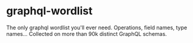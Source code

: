 # graphql-wordlist
The only graphql wordlist you'll ever need. Operations, field names, type names... Collected on more than 90k distinct GraphQL schemas.
